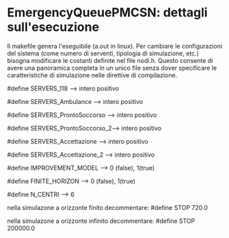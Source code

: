 # EmergencyQueuePMCSN: dettagli sull'esecuzione
Il makefile genera l'eseguibile (a.out in linux). Per cambiare le configurazioni del sistema (come numero di serventi, tipologia di simulazione, etc.) bisogna modificare le costanti definite nel file nodi.h. Questo consente di avere una panoramica completa in un unico file senza dover specificare le caratteristiche di simulazione nelle direttive di compilazione.

#define SERVERS_118  		-->	intero positivo

#define SERVERS_Ambulance 	-->	intero positivo

#define SERVERS_ProntoSoccorso 	-->	intero positivo

#define SERVERS_ProntoSoccorso_2-->	intero positivo

#define SERVERS_Accettazione 	-->	intero positivo

#define SERVERS_Accettazione_2 	-->	intero positivo

#define IMPROVEMENT_MODEL  	-->	0 (false), 1(true)

#define FINITE_HORIZON  	-->	0 (false), 1(true)

#define N_CENTRI 		-->	6 

nella simulazone a orizzonte finito decommentare:
#define STOP        720.0

nella simulazone a orizzonte infinito decommentare:
#define STOP        200000.0
